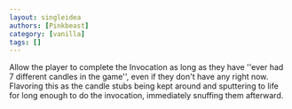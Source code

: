 ```yaml
---
layout: singleidea
authors: [Pinkbeast]
category: [vanilla]
tags: []
---
```

Allow the player to complete the Invocation as long as they have ''ever had 7 different candles in the game'', even if they don't have any right now. Flavoring this as the candle stubs being kept around and sputtering to life for long enough to do the invocation, immediately snuffing them afterward.
